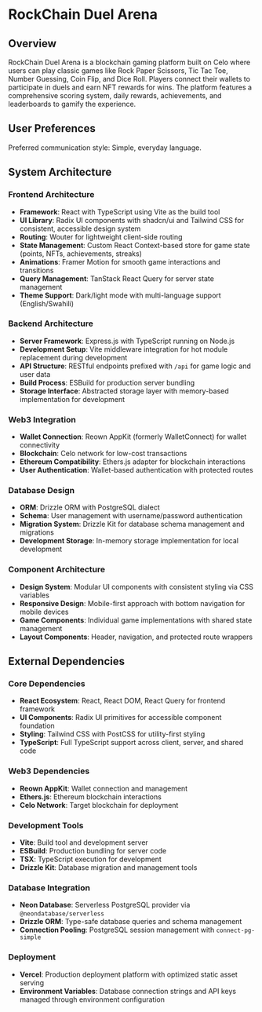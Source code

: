 # RockChain Duel Arena

## Overview

RockChain Duel Arena is a blockchain gaming platform built on Celo where users can play classic games like Rock Paper Scissors, Tic Tac Toe, Number Guessing, Coin Flip, and Dice Roll. Players connect their wallets to participate in duels and earn NFT rewards for wins. The platform features a comprehensive scoring system, daily rewards, achievements, and leaderboards to gamify the experience.

## User Preferences

Preferred communication style: Simple, everyday language.

## System Architecture

### Frontend Architecture
- **Framework**: React with TypeScript using Vite as the build tool
- **UI Library**: Radix UI components with shadcn/ui and Tailwind CSS for consistent, accessible design system
- **Routing**: Wouter for lightweight client-side routing
- **State Management**: Custom React Context-based store for game state (points, NFTs, achievements, streaks)
- **Animations**: Framer Motion for smooth game interactions and transitions
- **Query Management**: TanStack React Query for server state management
- **Theme Support**: Dark/light mode with multi-language support (English/Swahili)

### Backend Architecture
- **Server Framework**: Express.js with TypeScript running on Node.js
- **Development Setup**: Vite middleware integration for hot module replacement during development
- **API Structure**: RESTful endpoints prefixed with `/api` for game logic and user data
- **Build Process**: ESBuild for production server bundling
- **Storage Interface**: Abstracted storage layer with memory-based implementation for development

### Web3 Integration
- **Wallet Connection**: Reown AppKit (formerly WalletConnect) for wallet connectivity
- **Blockchain**: Celo network for low-cost transactions
- **Ethereum Compatibility**: Ethers.js adapter for blockchain interactions
- **User Authentication**: Wallet-based authentication with protected routes

### Database Design
- **ORM**: Drizzle ORM with PostgreSQL dialect
- **Schema**: User management with username/password authentication
- **Migration System**: Drizzle Kit for database schema management and migrations
- **Development Storage**: In-memory storage implementation for local development

### Component Architecture
- **Design System**: Modular UI components with consistent styling via CSS variables
- **Responsive Design**: Mobile-first approach with bottom navigation for mobile devices
- **Game Components**: Individual game implementations with shared state management
- **Layout Components**: Header, navigation, and protected route wrappers

## External Dependencies

### Core Dependencies
- **React Ecosystem**: React, React DOM, React Query for frontend framework
- **UI Components**: Radix UI primitives for accessible component foundation
- **Styling**: Tailwind CSS with PostCSS for utility-first styling
- **TypeScript**: Full TypeScript support across client, server, and shared code

### Web3 Dependencies
- **Reown AppKit**: Wallet connection and management
- **Ethers.js**: Ethereum blockchain interactions
- **Celo Network**: Target blockchain for deployment

### Development Tools
- **Vite**: Build tool and development server
- **ESBuild**: Production bundling for server code
- **TSX**: TypeScript execution for development
- **Drizzle Kit**: Database migration and management tools

### Database Integration
- **Neon Database**: Serverless PostgreSQL provider via `@neondatabase/serverless`
- **Drizzle ORM**: Type-safe database queries and schema management
- **Connection Pooling**: PostgreSQL session management with `connect-pg-simple`

### Deployment
- **Vercel**: Production deployment platform with optimized static asset serving
- **Environment Variables**: Database connection strings and API keys managed through environment configuration